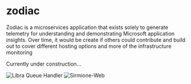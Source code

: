# zodiac
Zodiac is a microservices application that exists solely to generate telemetry for understanding and demonstrating Microsoft application insights.  Over time, it would be create if others could contribute and build out to cover different hosting options and more of the infrastructure monitoring

Currently under construction...

![Libra Queue Handler](https://github.com/nikkh/zodiac/workflows/Libra%20Queue%20Handler/badge.svg)
![Sirmione-Web](https://github.com/nikkh/zodiac/workflows/Sirmione-Web/badge.svg)
